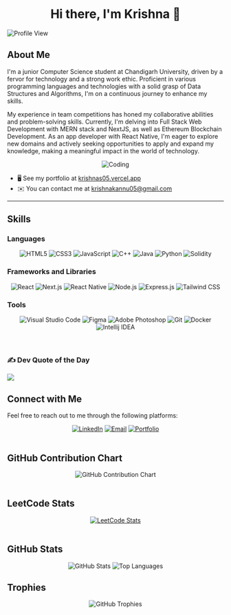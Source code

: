 <div align="center">
  <h1>Hi there, I'm Krishna 👋</h1>
</div>
<img src="https://komarev.com/ghpvc/?username=krishnas005&color=green" alt="Profile View">
<br/>

## About Me

I'm a junior Computer Science student at Chandigarh University, driven by a fervor for technology and a strong work ethic. Proficient in various programming languages and technologies with a solid grasp of Data Structures and Algorithms, I'm on a continuous journey to enhance my skills. 

My experience in team competitions has honed my collaborative abilities and problem-solving skills. Currently, I'm delving into Full Stack Web Development with MERN stack and NextJS, as well as Ethereum Blockchain Development. As an app developer with React Native, I'm eager to explore new domains and actively seeking opportunities to apply and expand my knowledge, making a meaningful impact in the world of technology.

<div align="center">
  <img src="https://media.giphy.com/media/ZVik7pBtu9dNS/giphy.gif" alt="Coding">
</div>


- 🖥️ See my portfolio at [krishnas05.vercel.app](https://krishnas05.vercel.app/)
- ✉️ You can contact me at [krishnakannu05@gmail.com](mailto:krishnakannu05@gmail.com)

<hr/>

## Skills

### Languages
<div align="center">
  <img src="https://img.shields.io/badge/HTML5-E34F26?style=for-the-badge&logo=html5&logoColor=white" alt="HTML5">
  <img src="https://img.shields.io/badge/CSS3-1572B6?style=for-the-badge&logo=css3&logoColor=white" alt="CSS3">
  <img src="https://img.shields.io/badge/JavaScript-F7DF1E?style=for-the-badge&logo=javascript&logoColor=black" alt="JavaScript">
<!--   <img src="https://img.shields.io/badge/C-A8B9CC?style=for-the-badge&logo=c&logoColor=white" alt="C"> -->
  <img src="https://img.shields.io/badge/C%2B%2B-00599C?style=for-the-badge&logo=c%2B%2B&logoColor=white" alt="C++">
  <img src="https://img.shields.io/badge/Java-007396?style=for-the-badge&logo=java&logoColor=white" alt="Java">
  <img src="https://img.shields.io/badge/Python-3776AB?style=for-the-badge&logo=python&logoColor=white" alt="Python">
  <img src="https://img.shields.io/badge/Solidity-05899?style=for-the-badge&logo=solidity&logoColor=white" alt="Solidity">
</div>

### Frameworks and Libraries
<div align="center">
  <img src="https://img.shields.io/badge/React-20232A?style=for-the-badge&logo=react&logoColor=61DAFB" alt="React">
  <img src="https://img.shields.io/badge/Next.js-000000?style=for-the-badge&logo=nextdotjs&logoColor=white" alt="Next.js">
  <img src="https://img.shields.io/badge/React_Native-20232A?style=for-the-badge&logo=react&logoColor=61DAFB" alt="React Native">
  <img src="https://img.shields.io/badge/Node.js-339933?style=for-the-badge&logo=nodedotjs&logoColor=white" alt="Node.js">
  <img src="https://img.shields.io/badge/Express.js-000000?style=for-the-badge&logo=express&logoColor=white" alt="Express.js">
  <img src="https://img.shields.io/badge/Tailwind_CSS-38B2AC?style=for-the-badge&logo=tailwind-css&logoColor=white" alt="Tailwind CSS">
</div>

### Tools
<div align="center">
  <img src="https://img.shields.io/badge/Visual_Studio_Code-0078D4?style=for-the-badge&logo=visual-studio-code&logoColor=white" alt="Visual Studio Code">
  <img src="https://img.shields.io/badge/Figma-F24E1E?style=for-the-badge&logo=figma&logoColor=white" alt="Figma">
  <img src="https://img.shields.io/badge/Adobe_Photoshop-31A8FF?style=for-the-badge&logo=adobe-photoshop&logoColor=white" alt="Adobe Photoshop">
  <img src="https://img.shields.io/badge/Git-F05032?style=for-the-badge&logo=git&logoColor=white" alt="Git">
  <img src="https://img.shields.io/badge/Docker-2496ED?style=for-the-badge&logo=docker&logoColor=white" alt="Docker">
  <img src="https://img.shields.io/badge/Intellij_IDEA-8566ED?style=for-the-badge&logo=intellij-idea&logoColor=white" alt="Intellij IDEA">
</div>
<br/>
<br/>

### ✍️ Dev Quote of the Day
![](https://quotes-github-readme.vercel.app/api?type=horizontal&theme=dark)

## Connect with Me
Feel free to reach out to me through the following platforms:

<div align="center">
  <a href="https://www.linkedin.com/in/krishnas05/"><img src="https://img.shields.io/badge/LinkedIn-0A66C2?style=for-the-badge&logo=linkedin&logoColor=white" alt="LinkedIn"></a>
  <a href="mailto:krishnakannu05@gmail.com"><img src="https://img.shields.io/badge/Email-D14836?style=for-the-badge&logo=gmail&logoColor=white" alt="Email"></a>
  <a href="https://krishnas05.vercel.app"><img src="https://img.shields.io/badge/Portfolio-000000?style=for-the-badge&logo=githubpages&logoColor=white" alt="Portfolio"></a>
</div>
<br/>

## GitHub Contribution Chart
<div align="center">
  <img src="https://github-readme-streak-stats.herokuapp.com/?user=krishnas005&theme=dark" alt="GitHub Contribution Chart">
</div>
<br/>

## LeetCode Stats
<div align="center">
  <a href="https://leetcode.com/krishnas05">
    <img src="https://leetcode.card.workers.dev/?username=krishnas05&theme=dark" alt="LeetCode Stats">
  </a>
</div>
<br/>

## GitHub Stats
<div align="center">
  <img src="https://github-readme-stats.vercel.app/api?username=krishnas005&show_icons=true&theme=radical" alt="GitHub Stats">
  <img src="https://github-readme-stats.vercel.app/api/top-langs/?username=krishnas005&layout=compact&theme=radical" alt="Top Languages">
</div>

## Trophies
<div align="center">
  <img src="https://github-profile-trophy.vercel.app/?username=krishnas005&theme=radical" alt="GitHub Trophies">
</div>
